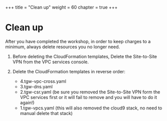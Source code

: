 +++
title = "Clean up"
weight = 60
chapter = true
+++

# Clean up

After you have completed the workshop, in order to keep charges to a minimum, always delete resources you no longer need.

1. Before deleting the CloudFormation templates, Delete the Site-to-Site VPN from the VPC services console.

1. Delete the CloudFormation templates in reverse order:
   - 4.tgw-vpc-cross.yaml
   - 3.tgw-dns.yaml
   - 2.tgw-csr.yaml (be sure you removed the Site-to-Site VPN form the VPC services first or it will fail to remove and you will have to do it again!)
   - 1.tgw-vpcs.yaml (this will also removed the cloud9 stack, no need to manual delete that stack)
